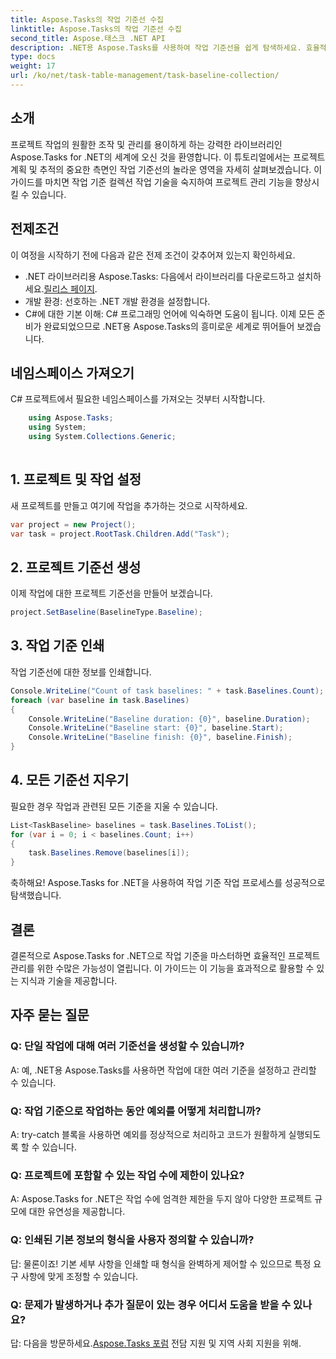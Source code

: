 ```yaml
---
title: Aspose.Tasks의 작업 기준선 수집
linktitle: Aspose.Tasks의 작업 기준선 수집
second_title: Aspose.태스크 .NET API
description: .NET용 Aspose.Tasks를 사용하여 작업 기준선을 쉽게 탐색하세요. 효율적인 프로젝트 관리가 간편해졌습니다. 지금 다운로드하세요! #Aspose.Tasks #MS 프로젝트
type: docs
weight: 17
url: /ko/net/task-table-management/task-baseline-collection/
---
```

## 소개
프로젝트 작업의 원활한 조작 및 관리를 용이하게 하는 강력한 라이브러리인 Aspose.Tasks for .NET의 세계에 오신 것을 환영합니다. 이 튜토리얼에서는 프로젝트 계획 및 추적의 중요한 측면인 작업 기준선의 놀라운 영역을 자세히 살펴보겠습니다. 이 가이드를 마치면 작업 기준 컬렉션 작업 기술을 숙지하여 프로젝트 관리 기능을 향상시킬 수 있습니다.
## 전제조건
이 여정을 시작하기 전에 다음과 같은 전제 조건이 갖추어져 있는지 확인하세요.
-  .NET 라이브러리용 Aspose.Tasks: 다음에서 라이브러리를 다운로드하고 설치하세요.[릴리스 페이지](https://releases.aspose.com/tasks/net/).
- 개발 환경: 선호하는 .NET 개발 환경을 설정합니다.
- C#에 대한 기본 이해: C# 프로그래밍 언어에 익숙하면 도움이 됩니다.
이제 모든 준비가 완료되었으므로 .NET용 Aspose.Tasks의 흥미로운 세계로 뛰어들어 보겠습니다.
## 네임스페이스 가져오기
C# 프로젝트에서 필요한 네임스페이스를 가져오는 것부터 시작합니다.
```csharp
    using Aspose.Tasks;
    using System;
    using System.Collections.Generic;
    
```
## 1. 프로젝트 및 작업 설정
새 프로젝트를 만들고 여기에 작업을 추가하는 것으로 시작하세요.
```csharp
var project = new Project();
var task = project.RootTask.Children.Add("Task");
```
## 2. 프로젝트 기준선 생성
이제 작업에 대한 프로젝트 기준선을 만들어 보겠습니다.
```csharp
project.SetBaseline(BaselineType.Baseline);
```
## 3. 작업 기준 인쇄
작업 기준선에 대한 정보를 인쇄합니다.
```csharp
Console.WriteLine("Count of task baselines: " + task.Baselines.Count);
foreach (var baseline in task.Baselines)
{
    Console.WriteLine("Baseline duration: {0}", baseline.Duration);
    Console.WriteLine("Baseline start: {0}", baseline.Start);
    Console.WriteLine("Baseline finish: {0}", baseline.Finish);
}
```
## 4. 모든 기준선 지우기
필요한 경우 작업과 관련된 모든 기준을 지울 수 있습니다.
```csharp
List<TaskBaseline> baselines = task.Baselines.ToList();
for (var i = 0; i < baselines.Count; i++)
{
    task.Baselines.Remove(baselines[i]);
}
```
축하해요! Aspose.Tasks for .NET을 사용하여 작업 기준 작업 프로세스를 성공적으로 탐색했습니다.
## 결론
결론적으로 Aspose.Tasks for .NET으로 작업 기준을 마스터하면 효율적인 프로젝트 관리를 위한 수많은 가능성이 열립니다. 이 가이드는 이 기능을 효과적으로 활용할 수 있는 지식과 기술을 제공합니다.
## 자주 묻는 질문
### Q: 단일 작업에 대해 여러 기준선을 생성할 수 있습니까?
A: 예, .NET용 Aspose.Tasks를 사용하면 작업에 대한 여러 기준을 설정하고 관리할 수 있습니다.
### Q: 작업 기준으로 작업하는 동안 예외를 어떻게 처리합니까?
A: try-catch 블록을 사용하면 예외를 정상적으로 처리하고 코드가 원활하게 실행되도록 할 수 있습니다.
### Q: 프로젝트에 포함할 수 있는 작업 수에 제한이 있나요?
A: Aspose.Tasks for .NET은 작업 수에 엄격한 제한을 두지 않아 다양한 프로젝트 규모에 대한 유연성을 제공합니다.
### Q: 인쇄된 기본 정보의 형식을 사용자 정의할 수 있습니까?
답: 물론이죠! 기본 세부 사항을 인쇄할 때 형식을 완벽하게 제어할 수 있으므로 특정 요구 사항에 맞게 조정할 수 있습니다.
### Q: 문제가 발생하거나 추가 질문이 있는 경우 어디서 도움을 받을 수 있나요?
 답: 다음을 방문하세요.[Aspose.Tasks 포럼](https://forum.aspose.com/c/tasks/15) 전담 지원 및 지역 사회 지원을 위해.
